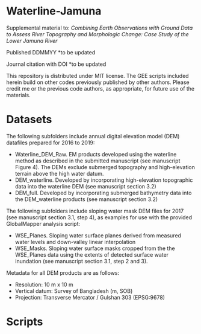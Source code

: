 # Waterline-Jamuna

Supplemental material to: _Combining Earth Observations with Ground Data to Assess River Topography and Morphologic Change: Case Study of the Lower Jamuna River_

Published DDMMYY *to be updated

Journal citation with DOI *to be updated

This repository is distributed under MIT license. The GEE scripts included herein build on other codes previously published by other authors. Please credit me or the previous code authors, as appropriate, for future use of the materials.

# Datasets

The following subfolders include annual digital elevation model (DEM) datafiles prepared for 2016 to 2019:
- Waterline_DEM_Raw. EM products developed using the waterline method as described in the submitted manuscript (see manuscript Figure 4). The DEMs exclude submerged topography and high-elevation terrain above the high water datum.
- DEM_waterline. Developed by incorporating high-elevation topographic data into the waterline DEM (see manuscript section 3.2)
- DEM_full. Developed by incorporating submerged bathymetry data into the DEM_waterline products (see manuscript section 3.2)

The following subfolders include sloping water mask DEM files for 2017 (see manuscript section 3.1, step 4), as examples for use with the provided GlobalMapper analysis script:
-  WSE_Planes. Sloping water surface planes derived from measured water levels and down-valley linear interpolation
-  WSE_Masks. Sloping water surface masks cropped from the the WSE_Planes data using the extents of detected surface water inundation (see manuscript section 3.1, step 2 and 3).

Metadata for all DEM products are as follows:
- Resolution: 10 m x 10 m
- Vertical datum: Survey of Bangladesh (m, SOB)
- Projection: Transverse Mercator / Gulshan 303 (EPSG:9678)

# Scripts

